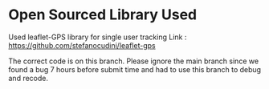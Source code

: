 # Open Sourced Library Used

Used leaflet-GPS library for single user tracking 
Link : https://github.com/stefanocudini/leaflet-gps

The correct code is on this branch. Please ignore the main branch since we found a bug 7 hours before submit time and had to use this branch to debug and recode.
